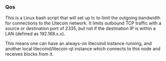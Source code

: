 ### Qos ###

This is a Linux bash script that will set up tc to limit the outgoing bandwidth for connections to the Litecoin network. It limits outbound TCP traffic with a source or destination port of 2335, but not if the destination IP is within a LAN (defined as 192.168.x.x).

This means one can have an always-on litecoind instance running, and another local litecoind/litecoin-qt instance which connects to this node and receives blocks from it.
